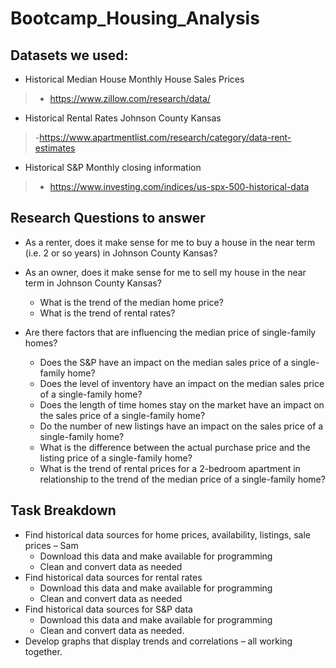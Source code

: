 # Bootcamp_Housing_Analysis

## Datasets we used:
-	Historical Median House Monthly House Sales Prices
>-	https://www.zillow.com/research/data/
-	Historical Rental Rates Johnson County Kansas
>-https://www.apartmentlist.com/research/category/data-rent-estimates
-	Historical S&P Monthly closing information
>-	https://www.investing.com/indices/us-spx-500-historical-data

## Research Questions to answer

- As a renter, does it make sense for me to buy a house in the near term (i.e. 2 or so years) in Johnson County Kansas?
- As an owner, does it make sense for me to sell my house in the near term in Johnson County Kansas?
    - What is the trend of the median home price?
    - What is the trend of rental rates?

- Are there factors that are influencing the median price of single-family homes?
    - Does the S&P have an impact on the median sales price of a single-family home?
    - Does the level of inventory have an impact on the median sales price of a single-family home?
    - Does the length of time homes stay on the market have an impact on the sales price of a single-family home?
    - Do the number of new listings have an impact on the sales price of a single-family home?
    - What is the difference between the actual purchase price and the listing price of a single-family home?
    - What is the trend of rental prices for a 2-bedroom apartment in relationship to the trend of the median price of a single-family home?

## Task Breakdown
- Find historical data sources for home prices, availability, listings, sale prices – Sam
    - Download this data and make available for programming
    - Clean and convert data as needed
- Find historical data sources for rental rates
    - Download this data and make available for programming
    - Clean and convert data as needed
- Find historical data sources for S&P data
    - Download this data and make available for programming
    - Clean and convert data as needed.
- Develop graphs that display trends and correlations – all working together.

